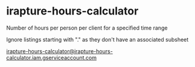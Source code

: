 # irapture-hours-calculator

Number of hours per person per client for a specified time range

Ignore listings starting with "." as they don't have an associated subsheet

irapture-hours-calculator@irapture-hours-calculator.iam.gserviceaccount.com